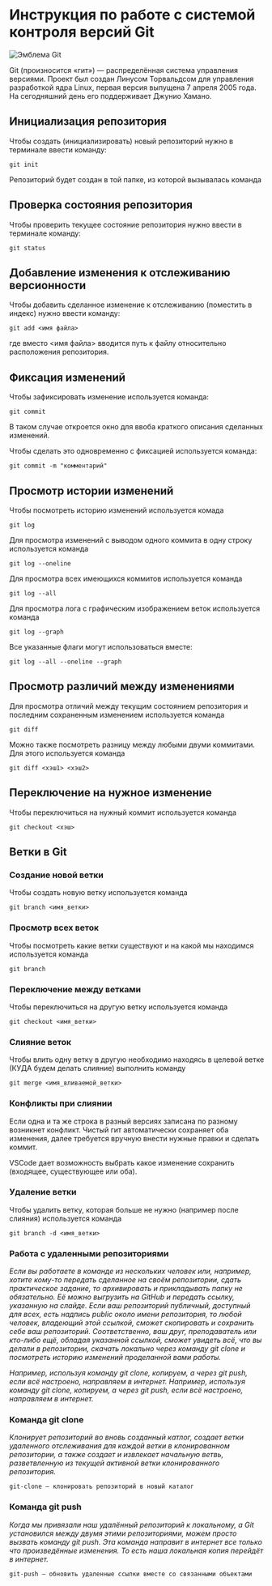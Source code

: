 # **Инструкция по работе с системой контроля версий Git**

![Эмблема Git](git.jpg)

Git (произносится «гит») — распределённая система управления версиями. Проект был создан Линусом Торвальдсом для управления разработкой ядра Linux, первая версия выпущена 7 апреля 2005 года. На сегодняшний день его поддерживает Джунио Хамано.

## Инициализация репозитория

Чтобы создать (инициализировать) новый репозиторий нужно в терминале ввести команду:

    git init

Репозиторий будет создан в той папке, из которой вызывалась команда

## Проверка состояния репозитория

Чтобы проверить текущее состояние репозитория нужно ввести в терминале команду:

    git status

## Добавление изменения к отслеживанию версионности

Чтобы добавить сделанное изменение к отслеживанию (поместить в индекс) нужно ввести команду:

    git add <имя файла>

где вместо <имя файла> вводится путь к файлу относительно расположения репозитория.

## Фиксация изменений

Чтобы зафиксировать изменение используется команда:

    git commit

В таком случае откроется окно для ввоба краткого описания сделанных изменений.

Чтобы сделать это одновременно с фиксацией используется команда:

    git commit -m "комментарий"

## Просмотр истории изменений

Чтобы посмотреть историю изменений используется комада

    git log

Для просмотра изменений с выводом одного коммита в одну строку используется команда

    git log --oneline

Для просмотра всех имеющихся коммитов используется команда

    git log --all

Для просмотра лога с графическим изображением веток используется команда

    git log --graph

Все указанные флаги могут использоваться вместе:

    git log --all --oneline --graph

## Просмотр различий между изменениями

Для просмотра отличий между текущим состоянием репозитория и последним сохраненным изменением используется команда

    git diff

Можно также посмотреть разницу между любыми двуми коммитами. Для этого используется команда

    git diff <хэш1> <хэш2>

## Переключение на нужное изменение

Чтобы переключиться на нужный коммит используется команда

    git checkout <хэш>

## Ветки в Git

### Создание новой ветки

Чтобы создать новую ветку используется команда

    git branch <имя_ветки>

### Просмотр всех веток

Чтобы посмотреть какие ветки существуют и на какой мы находимся используется команда

    git branch

### Переключение между ветками

Чтобы переключиться на другую ветку используется команда

    git checkout <имя_ветки>

### Слияние веток

Чтобы влить одну ветку в другую необходимо находясь в целевой ветке (КУДА будем делать слияние) выполнить команду

    git merge <имя_вливаемой_ветки>

### Конфликты при слиянии

Если одна и та же строка в разный версиях записана по разному возникнет конфликт.
Чистый гит автоматически сохраняет оба изменения, далее требуется вручную внести нужные правки и сделать коммит.

VSСode дает возможность выбрать какое изменение сохранить (входящее, существующее или оба).

### Удаление ветки

Чтобы удалить ветку, которая больше не нужно (например после слияния) используется команда

    git branch -d <имя_ветки>

### Работа с удаленными репозиториями

*Если вы работаете в команде из нескольких человек или, например, хотите кому-то передать
сделанное на своём репозитории, сдать практическое задание, то архивировать и
прикладывать папку не обязательно. Её можно выгрузить на GitHub и передать ссылку,
указанную на слайде.
Если ваш репозиторий публичный, доступный для всех, есть надпись public около имени
репозитория, то любой человек, владеющий этой ссылкой, сможет скопировать и сохранить
себе ваш репозиторий. Соответственно, ваш друг, преподаватель или кто-либо ещё, обладая
указанной ссылкой, сможет увидеть всё, что вы делали в репозитории, скачать локально через
команду git clone и посмотреть историю изменений проделанной вами работы.*

*Например, используя команду git clone, копируем, а через git push, если всё
настроено, направляем в интернет.*
*Например, используя команду git clone, копируем, а через git push, если всё
настроено, направляем в интернет.*

### Команда git clone

*Клонирует репозиторий во вновь созданный катлог, создает ветки удаленного отслеживания для каждой ветки в клонированном репозитории, а также создает и извлекает начальную ветвь, разветвленную из текущей активной ветки клонированного репозитория.*

    git-clone — клонировать репозиторий в новый каталог

### Команда git push

*Когда мы привязали наш удалённый репозиторий к локальному, а Git установился между двумя этими репозиториями, можем просто вызвать команду git push. Эта команда направит в интернет все только что произведённые изменения. То есть наша локальная копия перейдёт в интернет.*

    git-push — обновить удаленные ссылки вместе со связанными объектами
    